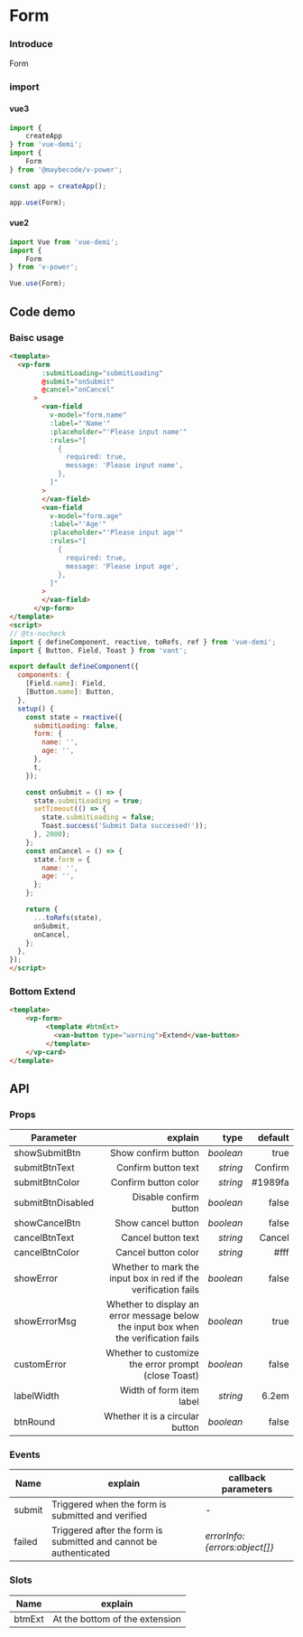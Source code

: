 # Form 

### Introduce

Form 

### import

#### vue3

```js
import {
    createApp
} from 'vue-demi';
import {
    Form
} from '@maybecode/v-power';

const app = createApp();

app.use(Form);
```

#### vue2

```js
import Vue from 'vue-demi';
import {
    Form
} from 'v-power';

Vue.use(Form);
```

## Code demo

### Baisc usage

```html
<template>
  <vp-form
        :submitLoading="submitLoading"
        @submit="onSubmit"
        @cancel="onCancel"
      >
        <van-field
          v-model="form.name"
          :label="'Name'"
          :placeholder="'Please input name'"
          :rules="[
            {
              required: true,
              message: 'Please input name',
            },
          ]"
        >
        </van-field>
        <van-field
          v-model="form.age"
          :label="'Age'"
          :placeholder="'Please input age'"
          :rules="[
            {
              required: true,
              message: 'Please input age',
            },
          ]"
        >
        </van-field>
      </vp-form>
</template>
<script>
// @ts-nocheck
import { defineComponent, reactive, toRefs, ref } from 'vue-demi';
import { Button, Field, Toast } from 'vant';

export default defineComponent({
  components: {
    [Field.name]: Field,
    [Button.name]: Button,
  },
  setup() {
    const state = reactive({
      submitLoading: false,
      form: {
        name: '',
        age: '',
      },
      t,
    });

    const onSubmit = () => {
      state.submitLoading = true;
      setTimeout(() => {
        state.submitLoading = false;
        Toast.success('Submit Data successed!'));
      }, 2000);
    };
    const onCancel = () => {
      state.form = {
        name: '',
        age: '',
      };
    };

    return {
      ...toRefs(state),
      onSubmit,
      onCancel,
    };
  },
});
</script>

```

### Bottom Extend

```html
<template>
    <vp-form>
         <template #btmExt>
           <van-button type="warning">Extend</van-button>
         </template>
    </vp-card>
</template>
```

## API

### Props

| Parameter         |                                                                             explain |      type | default |
| ----------------- | ----------------------------------------------------------------------------------: | --------: | ------: |
| showSubmitBtn     |                                                                 Show confirm button | _boolean_ |    true |
| submitBtnText     |                                                                 Confirm button text |  _string_ | Confirm |
| submitBtnColor    |                                                                Confirm button color |  _string_ | #1989fa |
| submitBtnDisabled |                                                              Disable confirm button | _boolean_ |   false |
| showCancelBtn     |                                                                  Show cancel button | _boolean_ |   false |
| cancelBtnText     |                                                                  Cancel button text |  _string_ |  Cancel |
| cancelBtnColor    |                                                                 Cancel button color |  _string_ |    #fff |
| showError         |                      Whether to mark the input box in red if the verification fails | _boolean_ |   false |
| showErrorMsg      | Whether to display an error message below the input box when the verification fails | _boolean_ |    true |
| customError       |                                 Whether to customize the error prompt (close Toast) | _boolean_ |   false |
| labelWidth        |                                                            Width of form item label |  _string_ |   6.2em |
| btnRound          |                                                     Whether it is a circular button | _boolean_ |   false |

### Events

| Name   | explain                                                           | callback   parameters         |
| ------ | ----------------------------------------------------------------- | ----------------------------- |
| submit | Triggered when the form is submitted and verified                 | -                             |
| failed | Triggered after the form is submitted and cannot be authenticated | _errorInfo:{errors:object[]}_ |

### Slots

| Name   | explain                        |
| ------ | ------------------------------ |
| btmExt | At the bottom of the extension |
